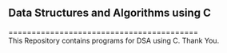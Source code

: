 
## Data Structures and Algorithms using C
=========================================<br>
This Repository contains programs for DSA using C.
Thank You.
